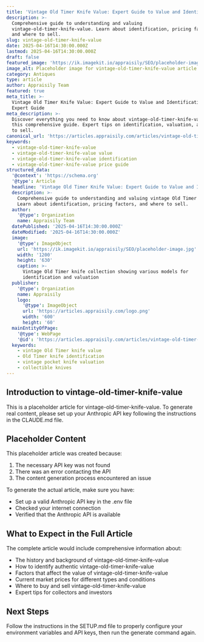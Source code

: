```yaml
---
title: 'Vintage Old Timer Knife Value: Expert Guide to Value and Identification'
description: >-
  Comprehensive guide to understanding and valuing
  vintage-old-timer-knife-value. Learn about identification, pricing factors,
  and where to sell.
slug: vintage-old-timer-knife-value
date: 2025-04-16T14:30:00.000Z
lastmod: 2025-04-16T14:30:00.000Z
draft: false
featured_image: 'https://ik.imagekit.io/appraisily/SEO/placeholder-image.jpg'
image_alt: Placeholder image for vintage-old-timer-knife-value article
category: Antiques
type: article
author: Appraisily Team
featured: true
meta_title: >-
  Vintage Old Timer Knife Value: Expert Guide to Value and Identification |
  Expert Guide
meta_description: >-
  Discover everything you need to know about vintage-old-timer-knife-value in
  this comprehensive guide. Expert tips on identification, valuation, and where
  to sell.
canonical_url: 'https://articles.appraisily.com/articles/vintage-old-timer-knife-value'
keywords:
  - vintage-old-timer-knife-value
  - vintage-old-timer-knife-value value
  - vintage-old-timer-knife-value identification
  - vintage-old-timer-knife-value price guide
structured_data:
  '@context': 'https://schema.org'
  '@type': Article
  headline: 'Vintage Old Timer Knife Value: Expert Guide to Value and Identification'
  description: >-
    Comprehensive guide to understanding and valuing vintage Old Timer knives.
    Learn about identification, pricing factors, and where to sell.
  author:
    '@type': Organization
    name: Appraisily Team
  datePublished: '2025-04-16T14:30:00.000Z'
  dateModified: '2025-04-16T14:30:00.000Z'
  image:
    '@type': ImageObject
    url: 'https://ik.imagekit.io/appraisily/SEO/placeholder-image.jpg'
    width: '1200'
    height: '630'
    caption: >-
      Vintage Old Timer knife collection showing various models for
      identification and valuation
  publisher:
    '@type': Organization
    name: Appraisily
    logo:
      '@type': ImageObject
      url: 'https://articles.appraisily.com/logo.png'
      width: '600'
      height: '60'
  mainEntityOfPage:
    '@type': WebPage
    '@id': 'https://articles.appraisily.com/articles/vintage-old-timer-knife-value'
  keywords:
    - vintage Old Timer knife value
    - Old Timer knife identification
    - vintage pocket knife valuation
    - collectible knives
---
```


## Introduction to vintage-old-timer-knife-value

This is a placeholder article for vintage-old-timer-knife-value. To generate real content, please set up your Anthropic API key following the instructions in the CLAUDE.md file.

## Placeholder Content

This placeholder article was created because:

1. The necessary API key was not found
2. There was an error contacting the API
3. The content generation process encountered an issue

To generate the actual article, make sure you have:

- Set up a valid Anthropic API key in the .env file
- Checked your internet connection
- Verified that the Anthropic API is available

## What to Expect in the Full Article

The complete article would include comprehensive information about:

- The history and background of vintage-old-timer-knife-value
- How to identify authentic vintage-old-timer-knife-value
- Factors that affect the value of vintage-old-timer-knife-value
- Current market prices for different types and conditions
- Where to buy and sell vintage-old-timer-knife-value
- Expert tips for collectors and investors

## Next Steps

Follow the instructions in the SETUP.md file to properly configure your environment variables and API keys, then run the generate command again.
